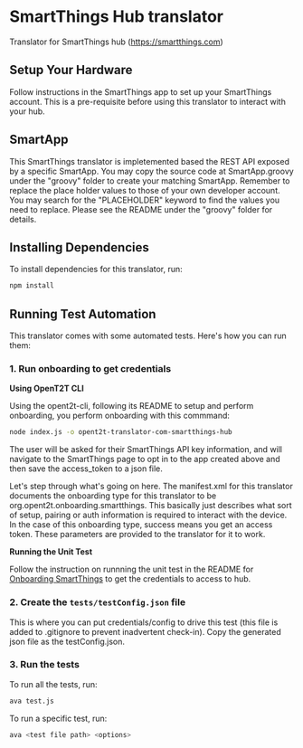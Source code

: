 # SmartThings Hub translator
Translator for SmartThings hub (https://smartthings.com)

## Setup Your Hardware
Follow instructions in the SmartThings app to set up your SmartThings account. This is a pre-requisite
before using this translator to interact with your hub.

## SmartApp
This SmartThings translator is impletemented based the REST API exposed by a specific SmartApp. You may copy the source code
at SmartApp.groovy under the "groovy" folder to create your matching SmartApp. Remember to replace the place holder values 
to those of your own developer account. You may search for the "PLACEHOLDER" keyword to find the values you need to replace.
Please see the README under the "groovy" folder for details.

## Installing Dependencies
To install dependencies for this translator, run:

```bash
npm install
```

## Running Test Automation
This translator comes with some automated tests. Here's how you can run them:

### 1. Run onboarding to get credentials

**Using OpenT2T CLI**

Using the opent2t-cli, following its README to setup and perform onboarding, you perform onboarding with this commmand:

```bash
node index.js -o opent2t-translator-com-smartthings-hub
```
The user will be asked for their SmartThings API key information, and will navigate to the SmartThings page to opt in to the app created above and then save the access_token to a json file.

Let's step through what's going on here. The manifest.xml for this translator documents the onboarding type
for this translator to be org.opent2t.onboarding.smartthings. This basically just describes what sort of setup, pairing or
auth information is required to interact with the device. In the case of this onboarding type, success means you get
an access token. These parameters are provided to the translator for it to work.

**Running the Unit Test**

Follow the instruction on runnning the unit test in the README for [Onboarding SmartThings](https://github.com/openT2T/onboarding/tree/master/org.opent2t.onboarding.smartthings/js/README.md#running-the-unit-test) to get the credentials to access to hub.

### 2. Create the `tests/testConfig.json` file
This is where you can put credentials/config to drive this test (this file is added to .gitignore
to prevent inadvertent check-in). Copy the generated json file as the testConfig.json.

### 3. Run the tests

To run all the tests, run:

```bash
ava test.js
```

To run a specific test, run:

```bash
ava <test file path> <options>
```
